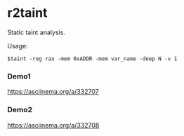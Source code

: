 r2taint
=======

Static taint analysis.

Usage:

	$taint -reg rax -mem 0xADDR -mem var_name -deep N -v 1

### Demo1

https://asciinema.org/a/332707

### Demo2

https://asciinema.org/a/332708

